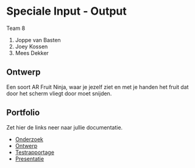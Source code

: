 # Speciale Input - Output
Team 8
1. Joppe van Basten
2. Joey Kossen
3. Mees Dekker

## Ontwerp
Een soort AR Fruit Ninja, waar je jezelf ziet en met je handen het fruit dat door het scherm vliegt door moet snijden.

## Portfolio
Zet hier de links neer naar jullie documentatie.

* [Onderzoek](https://github.com/MeesMD/ProjectGamelab)
* [Ontwerp]()
* [Testrapportage]()
* [Presentatie]()
